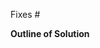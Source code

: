 <!-- Before opening a PR, please ensure you have read our contributor guidelines -->
<!-- at https://teammates.github.io/teammates/process.html#step-4-submit-a-pr. -->

<!-- PR title: Copy-and-paste the name of the issue this PR is fixing, -->
<!-- and include the issue number in front in square brackets. -->
<!-- e.g. [#3942] Remove unnecessary System.out.printlns from Java files. -->
<!-- If your PR only fixes part of the issue, there is no need to copy-paste the issue name. -->

<!-- Add the issue number to the "Fixes" keyword below, e.g. Fixes #3942. -->
<!-- If your PR only fixes part of the issue, change "Fixes" to "Part of". -->
Fixes #

**Outline of Solution**

<!-- Give a brief description of how you solved the issue. -->
<!-- If the solution includes any changes in UI, you can also attach screenshots of the new UI. -->
<!-- This portion can be skipped if the fix is trivial. -->
